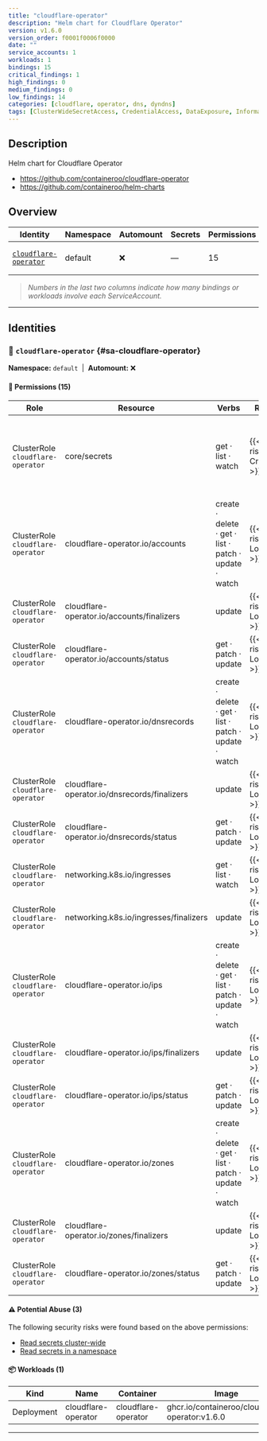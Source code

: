 ```yaml
---
title: "cloudflare-operator"
description: "Helm chart for Cloudflare Operator"
version: v1.6.0
version_order: f0001f0006f0000
date: ""
service_accounts: 1
workloads: 1
bindings: 15
critical_findings: 1
high_findings: 0
medium_findings: 0
low_findings: 14
categories: [cloudflare, operator, dns, dyndns]
tags: [ClusterWideSecretAccess, CredentialAccess, DataExposure, InformationDisclosure, SecretAccess, letter-C]
---
```


## Description

Helm chart for Cloudflare Operator

- https://github.com/containeroo/cloudflare-operator
- https://github.com/containeroo/helm-charts

## Overview

| Identity                                         | Namespace | Automount | Secrets | Permissions | Workloads | Risk                    |
| ------------------------------------------------ | --------- | --------- | ------- | ----------- | --------- | ----------------------- |
| [`cloudflare-operator`](#sa-cloudflare-operator) | default   | ❌        | —       | 15          | 1         | {{< risk "Critical" >}} |

> _Numbers in the last two columns indicate how many bindings or workloads involve each ServiceAccount._

---

## Identities

### 🤖 `cloudflare-operator` {#sa-cloudflare-operator}

**Namespace:** `default`  |  **Automount:** ❌

#### 🔑 Permissions (15)

| Role                              | Resource                                     | Verbs                                                 | Risk                  | Tags                                                                                                                                                           |
| --------------------------------- | -------------------------------------------- | ----------------------------------------------------- | --------------------- | -------------------------------------------------------------------------------------------------------------------------------------------------------------- |
| ClusterRole `cloudflare-operator` | core/secrets                                 | get · list · watch                                    | {{< risk Critical >}} | {{< tag "ClusterWideSecretAccess" >}} {{< tag "CredentialAccess" >}} {{< tag "DataExposure" >}} {{< tag "InformationDisclosure" >}} {{< tag "SecretAccess" >}} |
| ClusterRole `cloudflare-operator` | cloudflare-operator.io/accounts              | create · delete · get · list · patch · update · watch | {{< risk Low >}}      |                                                                                                                                                                |
| ClusterRole `cloudflare-operator` | cloudflare-operator.io/accounts/finalizers   | update                                                | {{< risk Low >}}      |                                                                                                                                                                |
| ClusterRole `cloudflare-operator` | cloudflare-operator.io/accounts/status       | get · patch · update                                  | {{< risk Low >}}      |                                                                                                                                                                |
| ClusterRole `cloudflare-operator` | cloudflare-operator.io/dnsrecords            | create · delete · get · list · patch · update · watch | {{< risk Low >}}      |                                                                                                                                                                |
| ClusterRole `cloudflare-operator` | cloudflare-operator.io/dnsrecords/finalizers | update                                                | {{< risk Low >}}      |                                                                                                                                                                |
| ClusterRole `cloudflare-operator` | cloudflare-operator.io/dnsrecords/status     | get · patch · update                                  | {{< risk Low >}}      |                                                                                                                                                                |
| ClusterRole `cloudflare-operator` | networking.k8s.io/ingresses                  | get · list · watch                                    | {{< risk Low >}}      |                                                                                                                                                                |
| ClusterRole `cloudflare-operator` | networking.k8s.io/ingresses/finalizers       | update                                                | {{< risk Low >}}      |                                                                                                                                                                |
| ClusterRole `cloudflare-operator` | cloudflare-operator.io/ips                   | create · delete · get · list · patch · update · watch | {{< risk Low >}}      |                                                                                                                                                                |
| ClusterRole `cloudflare-operator` | cloudflare-operator.io/ips/finalizers        | update                                                | {{< risk Low >}}      |                                                                                                                                                                |
| ClusterRole `cloudflare-operator` | cloudflare-operator.io/ips/status            | get · patch · update                                  | {{< risk Low >}}      |                                                                                                                                                                |
| ClusterRole `cloudflare-operator` | cloudflare-operator.io/zones                 | create · delete · get · list · patch · update · watch | {{< risk Low >}}      |                                                                                                                                                                |
| ClusterRole `cloudflare-operator` | cloudflare-operator.io/zones/finalizers      | update                                                | {{< risk Low >}}      |                                                                                                                                                                |
| ClusterRole `cloudflare-operator` | cloudflare-operator.io/zones/status          | get · patch · update                                  | {{< risk Low >}}      |                                                                                                                                                                |

#### ⚠️ Potential Abuse (3)

The following security risks were found based on the above permissions:

- [Read secrets cluster-wide](/rules/1010)
- [Read secrets in a namespace](/rules/1011)

#### 📦 Workloads (1)

| Kind       | Name                | Container           | Image                                          |
| ---------- | ------------------- | ------------------- | ---------------------------------------------- |
| Deployment | cloudflare-operator | cloudflare-operator | ghcr.io/containeroo/cloudflare-operator:v1.6.0 |

---
